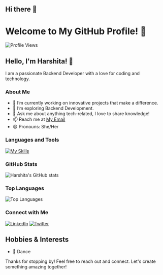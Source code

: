 ## Hi there 👋

# Welcome to My GitHub Profile! 👋

![Profile Views](https://komarev.com/ghpvc/?username=harshita795&color=blue)

## Hello, I'm Harshita! 🚀

I am a passionate Backend Developer with a love for coding and technology. 

### About Me
- 🔭 I’m currently working on innovative projects that make a difference.
- 🌱 I’m exploring Backend Development.
- 💬 Ask me about anything tech-related, I love to share knowledge!
- 📫 Reach me at [My Email](mailto:yadavharshita261303@@gmail.com)
- 😄 Pronouns: She/Her

### Languages and Tools
[![My Skills](https://skillicons.dev/icons?i=js,html,css,react,nodejs,jest,sqlite,sequelize,postgresql,git,github)](https://skillicons.dev)

### GitHub Stats
![Harshita's GitHub stats](https://github-readme-stats.vercel.app/api?username=harshita795&show_icons=true&theme=radical)

### Top Languages
![Top Languages](https://github-readme-stats.vercel.app/api/top-langs/?username=harshita795&layout=compact&theme=radical)

### Connect with Me
[![LinkedIn](https://img.shields.io/badge/LinkedIn-Connect-blue)](https://www.linkedin.com/in/harshita795/)
[![Twitter](https://img.shields.io/badge/Twitter-Follow-blue)](https://twitter.com/harshita795)

## Hobbies & Interests
- 💃 Dance
  
Thanks for stopping by! Feel free to reach out and connect. Let's create something amazing together!
